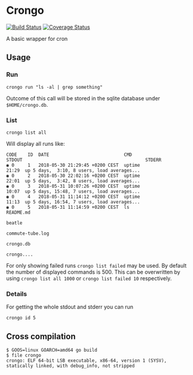 # Crongo

[![Build Status](https://travis-ci.org/snipem/web-to-feed.svg?branch=master)](https://travis-ci.org/snipem/web-to-feed)
[![Coverage Status](https://coveralls.io/repos/github/snipem/crongo/badge.svg?branch=master)](https://coveralls.io/github/snipem/crongo?branch=master)

A basic wrapper for cron

## Usage

### Run

    crongo run "ls -al | grep something"

Outcome of this call will be stored in the sqlite database under `$HOME/crongo.db`.

### List

    crongo list all

Will display all runs like:

    CODE 	ID	DATE                          	CMD                    	STDOUT                                            	STDERR
    ◉ 0  	1 	2018-05-30 21:29:45 +0200 CEST	uptime                 	21:29  up 5 days,  3:10, 8 users, load averages...
    ◉ 0  	2 	2018-05-30 22:02:16 +0200 CEST	uptime                 	22:01  up 5 days,  3:42, 8 users, load averages...
    ◉ 0  	3 	2018-05-31 10:07:26 +0200 CEST	uptime                 	10:07  up 5 days, 15:48, 7 users, load averages...
    ◉ 0  	4 	2018-05-31 11:14:12 +0200 CEST	uptime                 	11:13  up 5 days, 16:54, 7 users, load averages...
    ◉ 0  	5 	2018-05-31 11:14:59 +0200 CEST	ls                     	README.md
                                                                        beatle
                                                                        commute-tube.log
                                                                        crongo.db
                                                                        crongo....

For only showing failed runs `crongo list failed` may be used. By default the number of displayed commands is 500. This can be overwritten by using `crongo list all 1000` or `crongo list failed 10` respectively.

### Details

For getting the whole stdout and stderr you can run

    crongo id 5

## Cross compilation

    $ GOOS=linux GOARCH=amd64 go build
    $ file crongo
    crongo: ELF 64-bit LSB executable, x86-64, version 1 (SYSV), statically linked, with debug_info, not stripped
